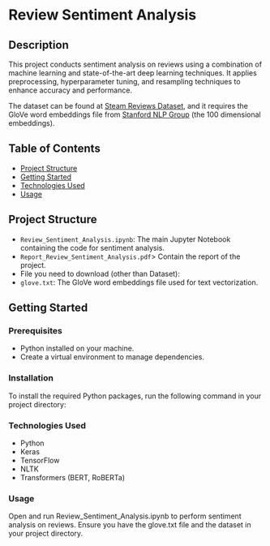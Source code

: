 # Review Sentiment Analysis

## Description
This project conducts sentiment analysis on reviews using a combination of machine learning and state-of-the-art deep learning techniques. It applies preprocessing, hyperparameter tuning, and resampling techniques to enhance accuracy and performance.

The dataset can be found at [Steam Reviews Dataset](https://www.kaggle.com/datasets/andrewmvd/steam-reviews), and it requires the GloVe word embeddings file from [Stanford NLP Group](https://nlp.stanford.edu/projects/glove/) (the 100 dimensional embeddings).

## Table of Contents
- [Project Structure](#project-structure)
- [Getting Started](#getting-started)
- [Technologies Used](#technologies-used)
- [Usage](#usage)

## Project Structure
- `Review_Sentiment_Analysis.ipynb`: The main Jupyter Notebook containing the code for sentiment analysis.
- `Report_Review_Sentiment_Analysis.pdf`> Contain the report of the project.
- File you need to download (other than Dataset):
- `glove.txt`: The GloVe word embeddings file used for text vectorization.
  


## Getting Started
### Prerequisites
- Python installed on your machine.
- Create a virtual environment to manage dependencies.

### Installation
To install the required Python packages, run the following command in your project directory:

### Technologies Used
- Python
- Keras
- TensorFlow
- NLTK
- Transformers (BERT, RoBERTa)

### Usage
Open and run Review_Sentiment_Analysis.ipynb to perform sentiment analysis on reviews.
Ensure you have the glove.txt file and the dataset in your project directory.

